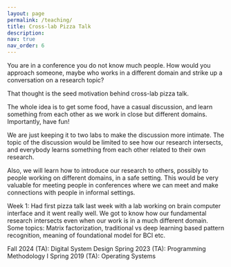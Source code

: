 ```yaml
---
layout: page
permalink: /teaching/
title: Cross-lab Pizza Talk
description: 
nav: true
nav_order: 6
---
```


You are in a conference you do not know much people. How would you approach someone, maybe who works in a different domain and strike up a conversation on a research topic? 

That thought is the seed motivation behind cross-lab pizza talk. 

The whole idea is to get some food, have a casual discussion, and learn something from each other as we work in close but different domains. Importantly, have fun!  

We are just keeping it to two labs to make the discussion more intimate. The topic of the discussion would be limited to see how our research intersects, and everybody learns something from each other related to their own research.  

Also, we will learn how to introduce our research to others, possibly to people working on different domains, in a safe setting. This would be very valuable for meeting people in conferences where we can meet and make connections with people in informal settings.  
 


Week 1: Had first pizza talk last week with a lab working on brain computer interface and it went really well. We got to know how our fundamental research intersects even when our work is in a much different domain. Some topics: Matrix factorization, traditional vs deep learning based pattern recognition, meaning of foundational model for BCI etc. 


Fall 2024 (TA): Digital System Design
Spring 2023 (TA): Programming Methodology I
Spring 2019 (TA): Operating Systems
